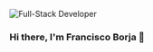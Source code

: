 ![Full-Stack Developer](https://user-images.githubusercontent.com/58642949/168451370-ec66a74d-13c6-4f54-a077-a6bc66c96b5e.png)

### Hi there, I'm Francisco Borja 👋
<!--
**franclobo/franclobo** is a ✨ _special_ ✨ repository because its `README.md` (this file) appears on your GitHub profile.

Here are some ideas to get you started:

- 🔭 I’m currently working on ...
- 🌱 I’m currently learning ...
- 👯 I’m looking to collaborate on ...
- 🤔 I’m looking for help with ...
- 💬 Ask me about ...
- 📫 How to reach me: ...
- 😄 Pronouns: ...
- ⚡ Fun fact: ...
-->

